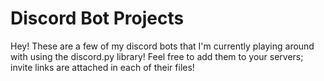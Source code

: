 # Discord Bot Projects

Hey! These are a few of my discord bots that I'm currently playing around with using the discord.py library! Feel free to add them to your servers; invite links are attached in each of their files!
